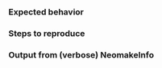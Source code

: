 ### Expected behavior

<!-- What did you expect or want to happen? -->

### Steps to reproduce

<!--
For bugs please provide steps to reproduce the issue.

1. Please set `g:neomake_logfile`, e.g.
   `:let g:neomake_logfile = '/tmp/neomake.log'` first.
2. Look at the logfile for the generated output, which might help revealing the
   issue already.
   You can use `make tail_log` from Neomake's source directory
   for following the logfile in a separate terminal.
3. Please describe how you run Neomake: manually (how?), via automake config,
   or via some custom autocommand(s) (which?).

You can create a minimal vimrc like the following in Neomake's source directory, and use it with `(n)vim -u minimal.init.vim`:

```
set noloadplugins
let &runtimepath = expand('<sfile>:p:h') . ',' . &runtimepath
runtime plugin/neomake.vim

let g:neomake_logfile = '/tmp/neomake.log'
```

-->

### Output from (verbose) NeomakeInfo

<!--

1. Paste the output from `:verbose NeomakeInfo` here.
   You can use `:verbose NeomakeInfo!` (with a bang at the end) to copy it to
   your clipboard.

2. If relevant (it is always useful with bug reports) paste the contents of the
   logfile (via `g:neomake_logfile`).

-->
